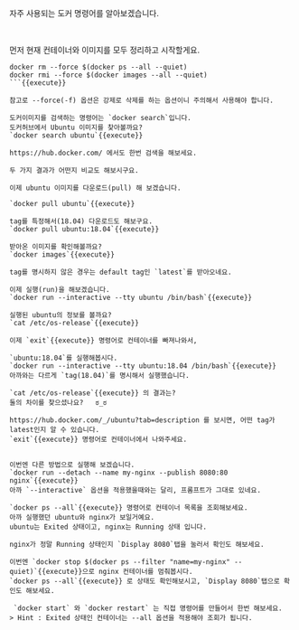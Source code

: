 자주 사용되는 도커 명령어를 알아보겠습니다.

​

먼저 현재 컨테이너와 이미지를 모두 정리하고 시작할게요.
```
docker rm --force $(docker ps --all --quiet)
docker rmi --force $(docker images --all --quiet)
```{{execute}}

참고로 --force(-f) 옵션은 강제로 삭제를 하는 옵션이니 주의해서 사용해야 합니다.

도커이미지를 검색하는 명령어는 `docker search`입니다.
도커허브에서 Ubuntu 이미지를 찾아볼까요?
`docker search ubuntu`{{execute}}

https://hub.docker.com/ 에서도 한번 검색을 해보세요.

두 가지 결과가 어떤지 비교도 해보시구요.

이제 ubuntu 이미지를 다운로드(pull) 해 보겠습니다.

`docker pull ubuntu`{{execute}}

tag를 특정해서(18.04) 다운로드도 해보구요.
`docker pull ubuntu:18.04`{{execute}}

받아온 이미지를 확인해볼까요?
`docker images`{{execute}}

tag를 명시하지 않은 경우는 default tag인 `latest`를 받아오네요.

이제 실행(run)을 해보겠습니다.
`docker run --interactive --tty ubuntu /bin/bash`{{execute}}

실행된 ubuntu의 정보를 볼까요?
`cat /etc/os-release`{{execute}}

이제 `exit`{{execute}} 명령어로 컨테이너를 빠져나와서,

`ubuntu:18.04`를 실행해봅시다.
`docker run --interactive --tty ubuntu:18.04 /bin/bash`{{execute}}
아까와는 다르게 `tag(18.04)`를 명시해서 실행했습니다.

`cat /etc/os-release`{{execute}} 의 결과는?
둘의 차이를 찾으셨나요?   ಠ_ಠ

https://hub.docker.com/_/ubuntu?tab=description 를 보시면, 어떤 tag가 latest인지 알 수 있습니다.
`exit`{{execute}} 명령어로 컨테이너에서 나와주세요.


이번엔 다른 방법으로 실행해 보겠습니다.
`docker run --detach --name my-nginx --publish 8080:80 nginx`{{execute}}
아까 `--interactive` 옵션을 적용했을때와는 달리, 프롬프트가 그대로 있네요.

`docker ps --all`{{execute}} 명령어로 컨테이너 목록을 조회해보세요.
아까 실행했던 ubuntu와 nginx가 보일거예요.  
ubuntu는 Exited 상태이고, nginx는 Running 상태 입니다.

nginx가 정말 Running 상태인지 `Display 8080`탭을 눌러서 확인도 해보세요.

이번엔 `docker stop $(docker ps --filter "name=my-nginx" --quiet)`{{execute}}으로 nginx 컨테이너를 멈춰봅시다.
`docker ps --all`{{execute}} 로 상태도 확인해보시고, `Display 8080`탭으로 확인도 해보세요.

 `docker start` 와 `docker restart` 는 직접 명령어를 만들어서 한번 해보세요.
> Hint : Exited 상태인 컨테이너는 --all 옵션을 적용해야 조회가 됩니다.

